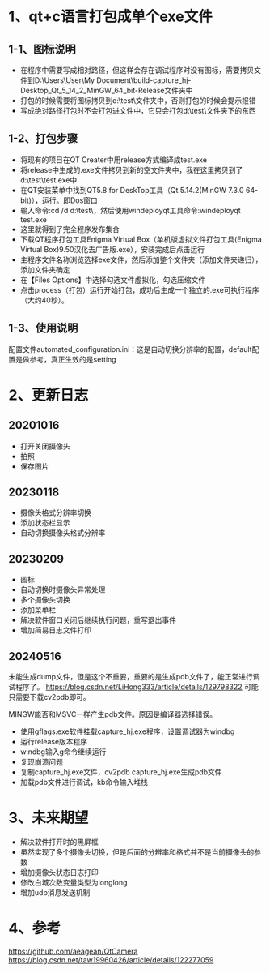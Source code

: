 # 1、qt+c语言打包成单个exe文件

## 1-1、图标说明
- 在程序中需要写成相对路径，但这样会存在调试程序时没有图标，需要拷贝文件到D:\Users\User\My Document\build-capture_hj-Desktop_Qt_5_14_2_MinGW_64_bit-Release文件夹中
- 打包的时候需要将图标拷贝到d:\test\文件夹中，否则打包的时候会提示报错
- 写成绝对路径打包时不会打包进文件中，它只会打包d:\test\文件夹下的东西

## 1-2、打包步骤
- 将现有的项目在QT Creater中用release方式编译成test.exe
- 将release中生成的.exe文件拷贝到新的空文件夹中，我在这里拷贝到了d:\test\test.exe中
- 在QT安装菜单中找到QT5.8 for DeskTop工具（Qt 5.14.2(MinGW 7.3.0 64-bit)），运行。即Dos窗口
- 输入命令:cd /d d:\test\，然后使用windeployqt工具命令:windeployqt test.exe
- 这里就得到了完全程序发布集合
- 下载QT程序打包工具Enigma Virtual Box（单机版虚拟文件打包工具(Enigma Virtual Box)9.50汉化去广告版.exe），安装完成后点击运行
- 主程序文件名称浏览选择exe文件，然后添加整个文件夹（添加文件夹递归），添加文件夹确定
- 在【Files Options】中选择勾选文件虚拟化，勾选压缩文件
- 点击process（打包）运行开始打包，成功后生成一个独立的.exe可执行程序（大约40秒）。

## 1-3、使用说明
配置文件automated_configuration.ini：这是自动切换分辨率的配置，default配置是做参考，真正生效的是setting

# 2、更新日志

## 20201016
- 打开关闭摄像头
- 拍照
- 保存图片

## 20230118
- 摄像头格式分辨率切换
- 添加状态栏显示
- 自动切换摄像头格式分辨率

## 20230209
- 图标
- 自动切换时摄像头异常处理
- 多个摄像头切换
- 添加菜单栏
- 解决软件窗口关闭后继续执行问题，重写退出事件
- 增加简易日志文件打印

## 20240516
未能生成dump文件，但是这个不重要，重要的是生成pdb文件了，能正常进行调试程序了。
https://blog.csdn.net/LiHong333/article/details/129798322
可能只需要下载cv2pdb即可。

MINGW能否和MSVC一样产生pdb文件。原因是编译器选择错误。
- 使用gflags.exe软件挂载capture_hj.exe程序，设置调试器为windbg
- 运行release版本程序
- windbg输入g命令继续运行
- 复现崩溃问题
- 复制capture_hj.exe文件，cv2pdb capture_hj.exe生成pdb文件
- 加载pdb文件进行调试，kb命令输入堆栈

# 3、未来期望
- 解决软件打开时的黑屏框
- 虽然实现了多个摄像头切换，但是后面的分辨率和格式并不是当前摄像头的参数
- 增加摄像头状态日志打印
- 修改白城次数变量类型为longlong
- 增加udp消息发送机制

# 4、参考
https://github.com/aeagean/QtCamera
https://blog.csdn.net/taw19960426/article/details/122277059
